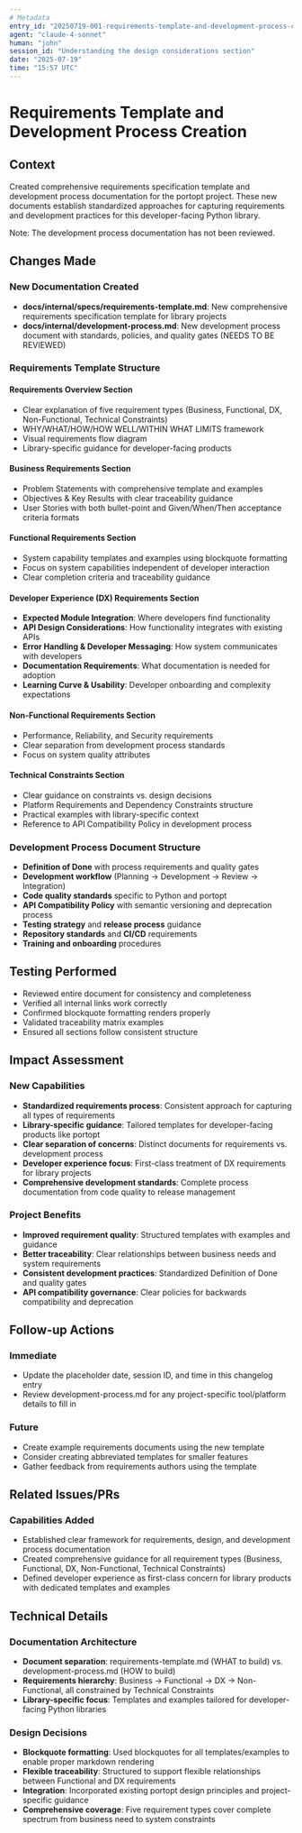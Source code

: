 ```yaml
---
# Metadata
entry_id: "20250719-001-requirements-template-and-development-process-creation"
agent: "claude-4-sonnet"
human: "john"
session_id: "Understanding the design considerations section"
date: "2025-07-19"
time: "15:57 UTC"
---
```


# Requirements Template and Development Process Creation

## Context
Created comprehensive requirements specification template and development process documentation for the portopt project. These new documents establish standardized approaches for capturing requirements and development practices for this developer-facing Python library.

Note: The development process documentation has not been reviewed.

## Changes Made

### New Documentation Created
- **docs/internal/specs/requirements-template.md**: New comprehensive requirements specification template for library projects
- **docs/internal/development-process.md**: New development process document with standards, policies, and quality gates (NEEDS TO BE REVIEWED)

### Requirements Template Structure

#### Requirements Overview Section
- Clear explanation of five requirement types (Business, Functional, DX, Non-Functional, Technical Constraints)
- WHY/WHAT/HOW/HOW WELL/WITHIN WHAT LIMITS framework
- Visual requirements flow diagram
- Library-specific guidance for developer-facing products

#### Business Requirements Section
- Problem Statements with comprehensive template and examples
- Objectives & Key Results with clear traceability guidance
- User Stories with both bullet-point and Given/When/Then acceptance criteria formats

#### Functional Requirements Section
- System capability templates and examples using blockquote formatting
- Focus on system capabilities independent of developer interaction
- Clear completion criteria and traceability guidance

#### Developer Experience (DX) Requirements Section
- **Expected Module Integration**: Where developers find functionality
- **API Design Considerations**: How functionality integrates with existing APIs
- **Error Handling & Developer Messaging**: How system communicates with developers
- **Documentation Requirements**: What documentation is needed for adoption
- **Learning Curve & Usability**: Developer onboarding and complexity expectations

#### Non-Functional Requirements Section
- Performance, Reliability, and Security requirements
- Clear separation from development process standards
- Focus on system quality attributes

#### Technical Constraints Section
- Clear guidance on constraints vs. design decisions
- Platform Requirements and Dependency Constraints structure
- Practical examples with library-specific context
- Reference to API Compatibility Policy in development process

### Development Process Document Structure
- **Definition of Done** with process requirements and quality gates
- **Development workflow** (Planning → Development → Review → Integration)
- **Code quality standards** specific to Python and portopt
- **API Compatibility Policy** with semantic versioning and deprecation process
- **Testing strategy** and **release process** guidance
- **Repository standards** and **CI/CD** requirements
- **Training and onboarding** procedures

## Testing Performed
- Reviewed entire document for consistency and completeness
- Verified all internal links work correctly
- Confirmed blockquote formatting renders properly
- Validated traceability matrix examples
- Ensured all sections follow consistent structure

## Impact Assessment

### New Capabilities
- **Standardized requirements process**: Consistent approach for capturing all types of requirements
- **Library-specific guidance**: Tailored templates for developer-facing products like portopt
- **Clear separation of concerns**: Distinct documents for requirements vs. development process
- **Developer experience focus**: First-class treatment of DX requirements for library projects
- **Comprehensive development standards**: Complete process documentation from code quality to release management

### Project Benefits
- **Improved requirement quality**: Structured templates with examples and guidance
- **Better traceability**: Clear relationships between business needs and system requirements
- **Consistent development practices**: Standardized Definition of Done and quality gates
- **API compatibility governance**: Clear policies for backwards compatibility and deprecation

## Follow-up Actions

### Immediate
- Update the placeholder date, session ID, and time in this changelog entry
- Review development-process.md for any project-specific tool/platform details to fill in

### Future
- Create example requirements documents using the new template
- Consider creating abbreviated templates for smaller features
- Gather feedback from requirements authors using the template

## Related Issues/PRs

### Capabilities Added
- Established clear framework for requirements, design, and development process documentation
- Created comprehensive guidance for all requirement types (Business, Functional, DX, Non-Functional, Technical Constraints)
- Defined developer experience as first-class concern for library products with dedicated templates and examples

## Technical Details

### Documentation Architecture
- **Document separation**: requirements-template.md (WHAT to build) vs. development-process.md (HOW to build)
- **Requirements hierarchy**: Business → Functional → DX → Non-Functional, all constrained by Technical Constraints
- **Library-specific focus**: Templates and examples tailored for developer-facing Python libraries

### Design Decisions
- **Blockquote formatting**: Used blockquotes for all templates/examples to enable proper markdown rendering
- **Flexible traceability**: Structured to support flexible relationships between Functional and DX requirements
- **Integration**: Incorporated existing portopt design principles and project-specific guidance
- **Comprehensive coverage**: Five requirement types cover complete spectrum from business need to system constraints 